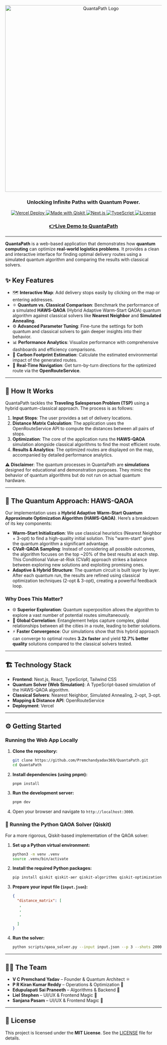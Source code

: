 <div align="center">
  <img src="https://i.postimg.cc/d7q4X7H8/Quanta-Path-Logo.png" alt="QuantaPath Logo" width="600"/>
</div>

<h3 align="center">Unlocking Infinite Paths with Quantum Power.</h3>

<p align="center">
  <a href="https://v0-quanta-path-setup.vercel.app/">
    <img src="https://img.shields.io/badge/Deployed%20on-Vercel-black?logo=vercel" alt="Vercel Deploy">
  </a>
  <a href="https://qiskit.org/">
    <img src="https://img.shields.io/badge/Made%20with-Qiskit-6929C4?logo=ibm" alt="Made with Qiskit">
  </a>
  <a href="https://nextjs.org/">
    <img src="https://img.shields.io/badge/Frontend-Next.js-black?logo=nextdotjs" alt="Next.js">
  </a>
  <a href="https://www.typescriptlang.org/">
    <img src="https://img.shields.io/badge/Code-TypeScript-3178C6?logo=typescript" alt="TypeScript">
  </a>
  <a href="LICENSE">
    <img src="https://img.shields.io/badge/License-MIT-green.svg" alt="License">
  </a>
</p>

<h3 align="center">
  <a href="https://quanta-path-setup.vercel.app/"><strong>👉Live Demo to QuantaPath</strong></a>
</h3>

---

**QuantaPath** is a web-based application that demonstrates how **quantum computing** can optimize **real-world logistics problems**. It provides a clean and interactive interface for finding optimal delivery routes using a simulated quantum algorithm and comparing the results with classical solvers.

## ✨ Key Features

- 🗺️ **Interactive Map**: Add delivery stops easily by clicking on the map or entering addresses.
- ⚛️ **Quantum vs. Classical Comparison**: Benchmark the performance of a simulated **HAWS-QAOA** (Hybrid Adaptive Warm-Start QAOA) quantum algorithm against classical solvers like **Nearest Neighbor** and **Simulated Annealing**.
- ⚙️ **Advanced Parameter Tuning**: Fine-tune the settings for both quantum and classical solvers to gain deeper insights into their behavior.
- 📊 **Performance Analytics**: Visualize performance with comprehensive dashboards and efficiency comparisons.
- 🌱 **Carbon Footprint Estimation**: Calculate the estimated environmental impact of the generated routes.
- 📍 **Real-Time Navigation**: Get turn-by-turn directions for the optimized route via the **OpenRouteService**.

---

## 🧠 How It Works

QuantaPath tackles the **Traveling Salesperson Problem (TSP)** using a hybrid quantum-classical approach. The process is as follows:

1.  **Input Stops**: The user provides a set of delivery locations.
2.  **Distance Matrix Calculation**: The application uses the OpenRouteService API to compute the distances between all pairs of stops.
3.  **Optimization**: The core of the application runs the **HAWS-QAOA** simulation alongside classical algorithms to find the most efficient route.
4.  **Results & Analytics**: The optimized routes are displayed on the map, accompanied by detailed performance analytics.

⚠️ **Disclaimer**: The quantum processes in QuantaPath are **simulations** designed for educational and demonstration purposes. They mimic the behavior of quantum algorithms but do not run on actual quantum hardware.

---

## 🔬 The Quantum Approach: HAWS-QAOA

Our implementation uses a **Hybrid Adaptive Warm-Start Quantum Approximate Optimization Algorithm (HAWS-QAOA)**. Here’s a breakdown of its key components:

-   **Warm-Start Initialization**: We use classical heuristics (Nearest Neighbor + 3-opt) to find a high-quality initial solution. This "warm-start" gives the quantum algorithm a significant advantage.
-   **CVaR-QAOA Sampling**: Instead of considering all possible outcomes, the algorithm focuses on the top ~20% of the best results at each step. This Conditional Value-at-Risk (CVaR) approach strikes a balance between exploring new solutions and exploiting promising ones.
-   **Adaptive & Hybrid Structure**: The quantum circuit is built layer by layer. After each quantum run, the results are refined using classical optimization techniques (2-opt & 3-opt), creating a powerful feedback loop.

### Why Does This Matter?

-   🌐 **Superior Exploration**: Quantum superposition allows the algorithm to explore a vast number of potential routes simultaneously.
-   🔗 **Global Correlation**: Entanglement helps capture complex, global relationships between all the cities in a route, leading to better solutions.
-   ⚡ **Faster Convergence**: Our simulations show that this hybrid approach can converge to optimal routes **3.2x faster** and yield **12.7% better quality** solutions compared to the classical solvers tested.

---

## 🏗️ Technology Stack

-   **Frontend**: Next.js, React, TypeScript, Tailwind CSS
-   **Quantum Solver (Web Simulation)**: A TypeScript-based simulation of the HAWS-QAOA algorithm.
-   **Classical Solvers**: Nearest Neighbor, Simulated Annealing, 2-opt, 3-opt.
-   **Mapping & Distance API**: OpenRouteService
-   **Deployment**: Vercel

---

## ⚙️ Getting Started

### Running the Web App Locally

1.  **Clone the repository:**
    ```bash
    git clone https://github.com/Premchandyadav369/QuantaPath.git
    cd QuantaPath
    ```

2.  **Install dependencies (using pnpm):**
    ```bash
    pnpm install
    ```

3.  **Run the development server:**
    ```bash
    pnpm dev
    ```

4.  Open your browser and navigate to `http://localhost:3000`.

### 🐍 Running the Python QAOA Solver (Qiskit)

For a more rigorous, Qiskit-based implementation of the QAOA solver:

1.  **Set up a Python virtual environment:**
    ```bash
    python3 -m venv .venv
    source .venv/bin/activate
    ```

2.  **Install the required Python packages:**
    ```bash
    pip install qiskit qiskit-aer qiskit-algorithms qiskit-optimization numpy
    ```

3.  **Prepare your input file (`input.json`):**
    ```json
    {
      "distance_matrix": [
       ,
       ,
       ,
       
      ]
    }
    ```

4.  **Run the solver:**
    ```bash
    python scripts/qaoa_solver.py --input input.json --p 3 --shots 2000 --optimizer COBYLA
    ```

---

## 👨‍💻 The Team

-   **V C Premchand Yadav** – Founder & Quantum Architect ⚛️
-   **P R Kiran Kumar Reddy** – Operations & Optimization 🚀
-   **Edupulapati Sai Praneeth** – Algorithms & Backend 🔧
-   **Liel Stephen** – UI/UX & Frontend Magic 🎨
-   **Sanjana Pasam** – UI/UX & Frontend Magic 🎨

---

## 📜 License

This project is licensed under the **MIT License**. See the [LICENSE](LICENSE) file for details.
